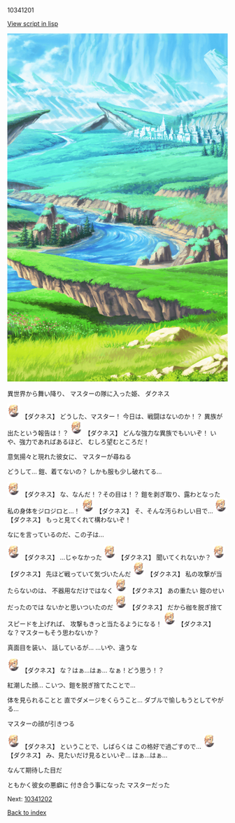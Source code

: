 10341201

[View script in lisp](../scripts/10341201.txt)

![plain.png](../images/backgrounds/plain.png)

異世界から舞い降り、
マスターの隊に入った姫、
ダクネス

<img src="../images/units/103411.png" alt="103411.png" height="34"/>
【ダクネス】
どうした、マスター！
今日は、戦闘はないのか！？
異族が出たという報告は！？

<img src="../images/units/103411.png" alt="103411.png" height="34"/>
【ダクネス】
どんな強力な異族でもいいぞ！
いや、強力であればあるほど、
むしろ望むところだ！

意気揚々と現れた彼女に、
マスターが尋ねる

どうして…
鎧、着てないの？
しかも服も少し破れてる…

<img src="../images/units/103411.png" alt="103411.png" height="34"/>
【ダクネス】
な、なんだ！？その目は！？
鎧を剥ぎ取り、露わとなった
私の身体をジロジロと…！

<img src="../images/units/103411.png" alt="103411.png" height="34"/>
【ダクネス】
そ、そんな汚らわしい目で…

<img src="../images/units/103411.png" alt="103411.png" height="34"/>
【ダクネス】
もっと見てくれて構わないぞ！

なにを言っているのだ、この子は…

<img src="../images/units/103411.png" alt="103411.png" height="34"/>
【ダクネス】
…じゃなかった

<img src="../images/units/103411.png" alt="103411.png" height="34"/>
【ダクネス】
聞いてくれないか？

<img src="../images/units/103411.png" alt="103411.png" height="34"/>
【ダクネス】
先ほど戦っていて気づいたんだ

<img src="../images/units/103411.png" alt="103411.png" height="34"/>
【ダクネス】
私の攻撃が当たらないのは、
不器用なだけではなく

<img src="../images/units/103411.png" alt="103411.png" height="34"/>
【ダクネス】
あの重たい
鎧のせいだったのでは
ないかと思いついたのだ

<img src="../images/units/103411.png" alt="103411.png" height="34"/>
【ダクネス】
だから枷を脱ぎ捨て
スピードを上げれば、
攻撃もきっと当たるようになる！

<img src="../images/units/103411.png" alt="103411.png" height="34"/>
【ダクネス】
な？マスターもそう思わないか？

真面目を装い、
話しているが…
…いや、違うな

<img src="../images/units/103411.png" alt="103411.png" height="34"/>
【ダクネス】
な？はぁ…はぁ…
なぁ！どう思う！？

紅潮した顔…
こいつ、鎧を脱ぎ捨てたことで…

体を見られることと
直でダメージをくらうこと…
ダブルで愉しもうとしてやがる…

マスターの顔が引きつる

<img src="../images/units/103411.png" alt="103411.png" height="34"/>
【ダクネス】
ということで、しばらくは
この格好で過ごすので…

<img src="../images/units/103411.png" alt="103411.png" height="34"/>
【ダクネス】
み、見たいだけ見るといいぞ…
はぁ…はぁ…

なんて期待した目だ

ともかく彼女の悪癖に
付き合う事になった
マスターだった

Next: [10341202](10341202.md)

[Back to index](index.md)
